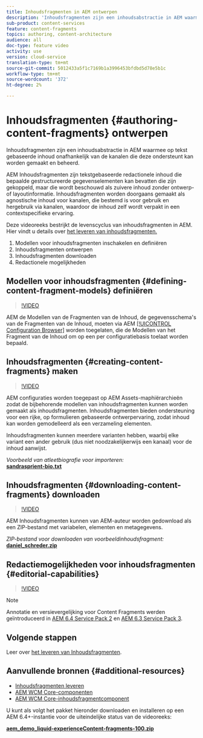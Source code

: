 ```yaml
---
title: Inhoudsfragmenten in AEM ontwerpen
description: 'Inhoudsfragmenten zijn een inhoudsabstractie in AEM waarmee op tekst gebaseerde inhoud onafhankelijk van de kanalen die deze ondersteunt kan worden gemaakt en beheerd. '
sub-product: content-services
feature: content-fragments
topics: authoring, content-architecture
audience: all
doc-type: feature video
activity: use
version: cloud-service
translation-type: tm+mt
source-git-commit: 5012433a5f1c7169b1a3996453bfdbd5d78e5b1c
workflow-type: tm+mt
source-wordcount: '372'
ht-degree: 2%

---
```



# Inhoudsfragmenten {#authoring-content-fragments} ontwerpen

Inhoudsfragmenten zijn een inhoudsabstractie in AEM waarmee op tekst gebaseerde inhoud onafhankelijk van de kanalen die deze ondersteunt kan worden gemaakt en beheerd.

AEM Inhoudsfragmenten zijn tekstgebaseerde redactionele inhoud die bepaalde gestructureerde gegevenselementen kan bevatten die zijn gekoppeld, maar die wordt beschouwd als zuivere inhoud zonder ontwerp- of layoutinformatie. Inhoudsfragmenten worden doorgaans gemaakt als agnostische inhoud voor kanalen, die bestemd is voor gebruik en hergebruik via kanalen, waardoor de inhoud zelf wordt verpakt in een contextspecifieke ervaring.

Deze videoreeks bestrijkt de levenscyclus van inhoudsfragmenten in AEM. Hier vindt u details over [het leveren van inhoudsfragmenten.](content-fragments-delivery-feature-video-use.md)

1. Modellen voor inhoudsfragmenten inschakelen en definiëren
2. Inhoudsfragmenten ontwerpen
3. Inhoudsfragmenten downloaden
4. Redactionele mogelijkheden

## Modellen voor inhoudsfragmenten {#defining-content-fragment-models} definiëren

>[!VIDEO](https://video.tv.adobe.com/v/22452/?quality=12&learn=on)

AEM de Modellen van de Fragmenten van de Inhoud, de gegevensschema&#39;s van de Fragmenten van de Inhoud, moeten via AEM [[!UICONTROL Configuration Browser]](https://docs.adobe.com/content/help/en/experience-manager-cloud-service/implementing/developing/configurations.html) worden toegelaten, die de Modellen van het Fragment van de Inhoud om op een per configuratiebasis toelaat worden bepaald.

## Inhoudsfragmenten {#creating-content-fragments} maken

>[!VIDEO](https://video.tv.adobe.com/v/22451/?quality=12&learn=on)

AEM configuraties worden toegepast op AEM Assets-maphiërarchieën zodat de bijbehorende modellen van inhoudsfragmenten kunnen worden gemaakt als inhoudsfragmenten. Inhoudsfragmenten bieden ondersteuning voor een rijke, op formulieren gebaseerde ontwerpervaring, zodat inhoud kan worden gemodelleerd als een verzameling elementen.

Inhoudsfragmenten kunnen meerdere varianten hebben, waarbij elke variant een ander gebruik (dus niet noodzakelijkerwijs een kanaal) voor de inhoud aanwijst.

*Voorbeeld van atleetbiografie voor importeren:*\
**[sandrasprient-bio.txt](assets/sandra-sprient-bio.txt)**

## Inhoudsfragmenten {#downloading-content-fragments} downloaden

>[!VIDEO](https://video.tv.adobe.com/v/22450/?quality=12&learn=on)

AEM Inhoudsfragmenten kunnen van AEM-auteur worden gedownload als een ZIP-bestand met variabelen, elementen en metagegevens.

*ZIP-bestand voor downloaden van voorbeeldinhoudsfragment:*\
**[daniel_schreder.zip](assets/daniel_schreder.zip)**

## Redactiemogelijkheden voor inhoudsfragmenten {#editorial-capabilities}

>[!VIDEO](https://video.tv.adobe.com/v/25891/?quality=12&learn=on)

>[!NOTE]
>
> Annotatie en versievergelijking voor Content Fragments werden geïntroduceerd in [AEM 6.4 Service Pack 2](https://helpx.adobe.com/experience-manager/aem-releases-updates.html) en [AEM 6.3 Service Pack 3](https://helpx.adobe.com/experience-manager/6-3/release-notes/sp3-release-notes.html).

## Volgende stappen

Leer over [het leveren van Inhoudsfragmenten](content-fragments-delivery-feature-video-use.md).

## Aanvullende bronnen {#additional-resources}

* [Inhoudsfragmenten leveren](content-fragments-delivery-feature-video-use.md)
* [AEM WCM Core-componenten](https://docs.adobe.com/content/help/en/experience-manager-core-components/using/introduction.html)
* [AEM WCM Core-inhoudsfragmentcomponent](https://docs.adobe.com/content/help/en/experience-manager-core-components/using/components/content-fragment-component.html)

U kunt als volgt het pakket hieronder downloaden en installeren op een AEM 6.4+-instantie voor de uiteindelijke status van de videoreeks:

**[aem_demo_liquid-experienceContent-fragments-100.zip](assets/aem_demo_fluid-experiencescontent-fragments-100.zip)**
